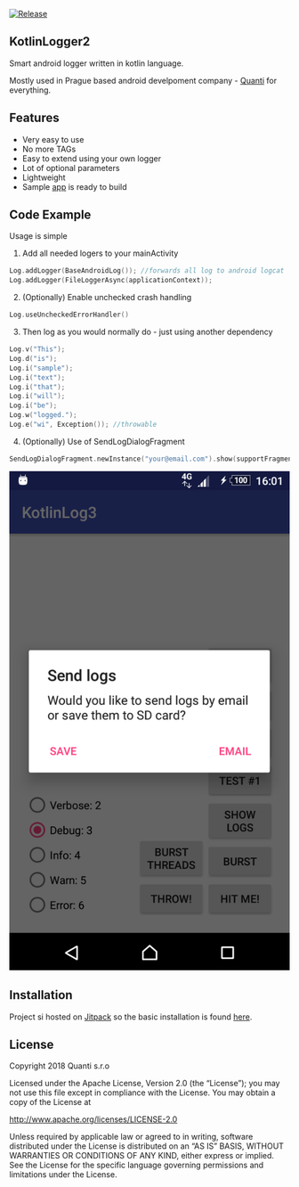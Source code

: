 [![Release](https://jitpack.io/v/kidal5/KotlinLogger2.svg)](https://jitpack.io/#kidal5/KotlinLogger2)

## KotlinLogger2

Smart android logger written in kotlin language.

Mostly used in Prague based android develpoment company - [Quanti](https://www.quanti.cz/) for everything.

## Features
* Very easy to use
* No more TAGs
* Easy to extend using your own logger
* Lot of optional parameters
* Lightweight
* Sample [app](github/sampleApp.png) is ready to build 

## Code Example

Usage is simple

1) Add all needed logers to your mainActivity

```kotlin
Log.addLogger(BaseAndroidLog()); //forwards all log to android logcat
Log.addLogger(FileLoggerAsync(applicationContext)); 
```

2) (Optionally) Enable unchecked crash handling
```kotlin
Log.useUncheckedErrorHandler()
```

3) Then log as you would normally do - just using another dependency

```kotlin
Log.v("This");
Log.d("is");
Log.i("sample");
Log.i("text");
Log.i("that");
Log.i("will");
Log.i("be");
Log.w("logged.");
Log.e("wi", Exception()); //throwable
```

4) (Optionally) Use of SendLogDialogFragment

```kotlin
SendLogDialogFragment.newInstance("your@email.com").show(supportFragmentManager, "TAG")
```
![dialog](github/dialog.png "dialog")

## Installation

Project si hosted on [Jitpack](https://jitpack.io) so the basic installation is found [here](https://jitpack.io/#kidal5/KotlinLogger2).

## License

Copyright 2018 Quanti s.r.o

Licensed under the Apache License, Version 2.0 (the “License”); you may not use this file except in compliance with the License. You may obtain a copy of the License at 

http://www.apache.org/licenses/LICENSE-2.0 

Unless required by applicable law or agreed to in writing, software distributed under the License is distributed on an “AS IS” BASIS, WITHOUT WARRANTIES OR CONDITIONS OF ANY KIND, either express or implied. See the License for the specific language governing permissions and limitations under the License.
